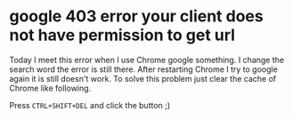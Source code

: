 # google 403 error your client does not have permission to get url
Today I meet this error when I use Chrome google something. I change the search word the error is still there.
After restarting Chrome I try to google again it is still doesn't work. To solve this problem just clear the cache
of Chrome like following.

Press `CTRL+SHIFT+DEL` and click the button ;)